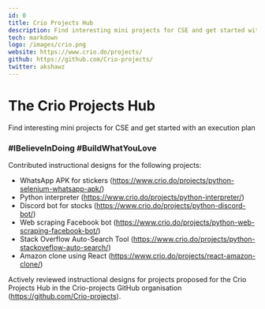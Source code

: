 ```yaml
---
id: 0
title: Crio Projects Hub
description: Find interesting mini projects for CSE and get started with an execution plan
tech: markdown
logo: /images/crio.png
website: https://www.crio.do/projects/
github: https://github.com/Crio-projects/
twitter: akshawz
---
```


# The Crio Projects Hub

Find interesting mini projects for CSE and get started with an execution plan 

### #IBelieveInDoing #BuildWhatYouLove 

Contributed instructional designs for the following projects:
- WhatsApp APK for stickers (https://www.crio.do/projects/python-selenium-whatsapp-apk/)
- Python interpreter (https://www.crio.do/projects/python-interpreter/)
- Discord bot for stocks (https://www.crio.do/projects/python-discord-bot/)
- Web scraping Facebook bot (https://www.crio.do/projects/python-web-scraping-facebook-bot/)
- Stack Overflow Auto-Search Tool (https://www.crio.do/projects/python-stackoveflow-auto-search/)
- Amazon clone using React (https://www.crio.do/projects/react-amazon-clone/)

Actively reviewed instructional designs for projects proposed for the Crio Projects Hub in the Crio-projects GitHub organisation (https://github.com/Crio-projects).